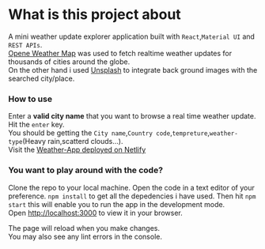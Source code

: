 # What is this project about

A mini weather update explorer application built with `React`,`Material UI` and `REST APIs`.\
[Opene Weather Map](https://openweathermap.org/) was used to fetch realtime weather updates for thousands of cities around the globe.\
On the other hand i used [Unsplash](https://unsplash.com/) to integrate back ground images with the searched city/place.

### How to use

Enter a **valid city name** that you want to browse a real time weather update.\
Hit the `enter` key.\
You should be getting the `City name`,`Country code`,`tempreture`,`weather-type`(Heavy rain,scatterd clouds...).\
Visit the [Weather-App deployed on Netlify](https://weather-app-mika.netlify.app/)

### You want to play around with the code?

Clone the repo to your local machine.
Open the code in a text editor of your preference.
`npm install` to get all the depedencies i have used.
Then hit `npm start` this will enable you to run the app in the development mode.\
Open [http://localhost:3000](http://localhost:3000) to view it in your browser.

The page will reload when you make changes.\
You may also see any lint errors in the console.
